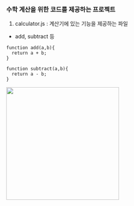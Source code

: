 ### 수학 계산을 위한 코드를 제공하는 프로젝트
1. calculator.js : 계산기에 있는 기능을 제공하는 파일
- add, subtract 등
```
function add(a,b){
  return a + b;
}

function subtract(a,b){
  return a - b;
}
```

<img src="https://via.placeholder.com/300" width=300 height=300 />